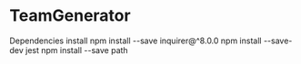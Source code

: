 # TeamGenerator

Dependencies install
npm install --save inquirer@^8.0.0
npm install --save-dev jest
npm install --save path
